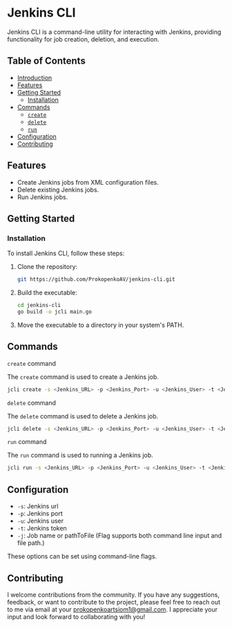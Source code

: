 # Jenkins CLI

Jenkins CLI is a command-line utility for interacting with Jenkins, providing functionality for job creation, deletion, and execution.

## Table of Contents

- [Introduction](#jenkins-cli)
- [Features](#features)
- [Getting Started](#getting-started)
  - [Installation](#installation)
- [Commands](#commands)
  - [`create`](#create-command)
  - [`delete`](#delete-command)
  - [`run`](#run-command)
- [Configuration](#configuration)
- [Contributing](#contributing)

## Features

- Create Jenkins jobs from XML configuration files.
- Delete existing Jenkins jobs.
- Run Jenkins jobs.

## Getting Started

### Installation

To install Jenkins CLI, follow these steps:

1. Clone the repository:

    ```sh
    git https://github.com/ProkopenkoAV/jenkins-cli.git
    ```

2. Build the executable:

    ```sh
    cd jenkins-cli
    go build -o jcli main.go
    ```

3. Move the executable to a directory in your system's PATH.

## Commands

`create` command

The `create` command is used to create a Jenkins job.

```sh
jcli create -s <Jenkins_URL> -p <Jenkins_Port> -u <Jenkins_User> -t <Jenkins_Token> -j <Job_Name> -f <XML_File_Path>
```

`delete` command

The `delete` command is used to delete a Jenkins job.

```sh
jcli delete -s <Jenkins_URL> -p <Jenkins_Port> -u <Jenkins_User> -t <Jenkins_Token> -j <Job_Name>
```

`run` command

The `run` command is used to running a Jenkins job.

```sh
jcli run -s <Jenkins_URL> -p <Jenkins_Port> -u <Jenkins_User> -t <Jenkins_Token> -j <Job_Name>
```

## Configuration

- `-s`: Jenkins url
- `-p`: Jenkins port
- `-u`: Jenkins user
- `-t`: Jenkins token
- `-j`: Job name or pathToFile (Flag supports both command line input and file path.)

These options can be set using command-line flags.

## Contributing

I welcome contributions from the community. If you have any suggestions, feedback, or want to contribute to the project, please feel free to reach out to me via email at your prokopenkoartsiom1@gmail.com. I appreciate your input and look forward to collaborating with you!